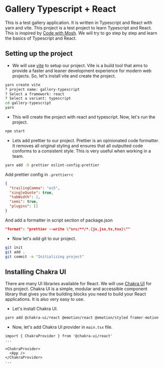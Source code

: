 # Gallery Typescript + React

This is a test gallery application. It is written in Typescript and React with yarn and vite. This project is a test project to learn Typescript and React. This is inspired by [Code with Mosh](https://codewithmosh.com/). We will try to go step by step and learn the basics of Typescript and React.

## Setting up the project

- We will use [vite](https://vitejs.dev/) to setup our project. Vite is a build tool that aims to provide a faster and leaner development experience for modern web projects. So, let's install vite and create the project.

```bash
yarn create vite
? project name: gallery-typescript
? Select a framework: react
? Select a variant: typescript
cd gallery-typescript
yarn
```

- This will create the project with react and typescript. Now, let's run the project.

```bash
npm start
```

- Lets add prettier to our project. Prettier is an opinionated code formatter. It removes all original styling and ensures that all outputted code conforms to a consistent style. This is very useful when working in a team.

```bash
yarn add -D prettier eslint-config-prettier
```

Add prettier config in `.prettierrc`

```json
{
  "trailingComma": "es5",
  "singleQuote": true,
  "tabWidth": 2,
  "semi": true,
  "plugins": []
}
```

And add a formatter in script section of package.json

```json
"format": "prettier --write \"src/**/*.{js,jsx,ts,tsx}\""
```

- Now let's add git to our project.

```bash
git init
git add .
git commit -m "Initializing project"
```

## Installing Chakra UI
There are many UI libraries available for React. We will use [Chakra UI](https://chakra-ui.com/) for this project. Chakra UI is a simple, modular and accessible component library that gives you the building blocks you need to build your React applications. It is also very easy to use. 
- Let's install Chakra UI.

```bash
yarn add @chakra-ui/react @emotion/react @emotion/styled framer-motion
```
- Now, let's add Chakra UI provider in `main.tsx` file.

```tsx
import { ChakraProvider } from '@chakra-ui/react'
...

<ChakraProvider>
  <App />
</ChakraProvider>
...
```

